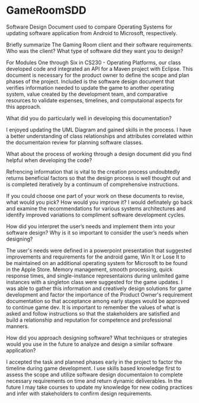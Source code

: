 # GameRoomSDD
Software Design Document used to compare Operating Systems for updating software application from Android to Microsoft, respectively.

Briefly summarize The Gaming Room client and their software requirements. Who was the client? What type of software did they want you to design?

For Modules One through Six in CS230 - Operating Platforms, our class developed code and integrated an API for a Maven project with Eclipse. This document is necessary for the product owner to define the scope and plan phases of the project. Included is the software design document that verifies information needed to update the game to another operating system, value created by the development team, and comparative resources to validate expenses, timelines, and computaional aspects for this approach.

What did you do particularly well in developing this documentation?

I enjoyed updating the UML Diagram and gained skills in the process. I have a better understanding of class relationships and attributes correlated within the documentaion review for planning software classes.

What about the process of working through a design document did you find helpful when developing the code?

Refrencing information that is vital to the creation process undoubtedly returns beneficial factors so that the design process is well thought out and is completed iteratively by a continuum of comprehensive instructions.

If you could choose one part of your work on these documents to revise, what would you pick? How would you improve it?
I would definately go back and examine the recommendations for various systems architectures and identify improved variations to compliment software development cycles.

How did you interpret the user’s needs and implement them into your software design? Why is it so important to consider the user’s needs when designing?

The user's needs were defined in a powerpoint presentation that suggested improvements and requirements for the android game, Win It or Lose It to be maintained on an additional operating system for Microsoft to be found in the Apple Store. Memory management, smooth processing, quick response times, and single-instance representaions during unlimited game instances with a singleton class were suggested for the game updates. I was able to gather this information and creatively design solutions for game development and factor the importance of the Product Owner's requirement documentation so that acceptance among early stages would be approved to continue game dev. It is important to remember the values of what is asked and follow instructions so that the stakeholders are satisfied and build a relationship and reputation for competence and professional manners.

How did you approach designing software? What techniques or strategies would you use in the future to analyze and design a similar software application?

I accepted the task and planned phases early in the project to factor the timeline during game development. I use skills based knowledge first to assess the scope and utilize software design documentaion to complete necessary requirements on time and return dynamic deliverables. In the future I may take courses to update my knowledge for new coding practices and infer with stakeholders to confirm design requirements.
